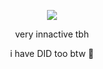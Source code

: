 <p align="center">
<img src="https://komarev.com/ghpvc/?username=sonofmenotius&color=blue"
</p>

<p align="center">
very innactive tbh
<p align="center">
i have DID too btw 🎉
